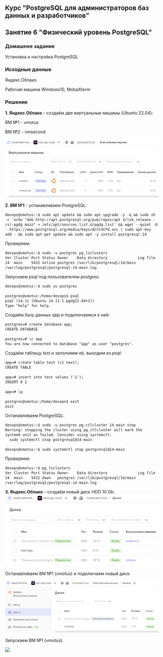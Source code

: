 ## Курс "PostgreSQL для администраторов баз данных и разработчиков"

## Занятие 6 "Физический уровень PostgreSQL"

### Домашнее задание
Установка и настройка PostgreSQL

### Исходные данные

Яндекс.Облако

Рабочая машина Windows10, MobaXterm


### Решение

**1. Яндекс.Облако** - создаём две виртуальные машины (Ubuntu 22.04):

ВМ №1 - vmotus

ВМ №2 - vmsecond

![yc-vm2.png](https://raw.githubusercontent.com/KstatyStudio/OTUS_PostgreSQL/be2963fe0968e0e493fc82eadfc41fba6575a43d/yc-vm2.png)


**2. ВМ №1** - устанавливаем PostgreSQL:
```
devops@vmotus:~$ sudo apt update && sudo apt upgrade -y -q && sudo sh -c 'echo "deb http://apt.postgresql.org/pub/repos/apt $(lsb_release -cs)-pgdg main" > /etc/apt/sources.list.d/pgdg.list' && wget --quiet -O - https://www.postgresql.org/media/keys/ACCC4CF8.asc | sudo apt-key add - && sudo apt-get update && sudo apt -y install postgresql-14
```

Проверяем:
```
devops@vmotus:~$ sudo -u postgres pg_lsclusters
Ver Cluster Port Status Owner    Data directory              Log file
14  main    5432 online postgres /var/lib/postgresql/14/main /var/log/postgresql/postgresql-14-main.log
```

Запускаем _psql_ под пользователем _postgres_:
```
devops@vmotus:~$ sudo su postgres

postgres@vmotus:/home/devops$ psql
psql (14.11 (Ubuntu 14.11-1.pgdg22.04+1))
Type "help" for help.
```

Создаём базу данных _app_ и подключаемся к ней:
```
postgres=# create database app;
CREATE DATABASE

postgres=# \c app
You are now connected to database "app" as user "postgres".
```

Создаём таблицу _test_ и заполняем её, выходим из _psql_:
```
app=# create table test (c1 text);
CREATE TABLE

app=# insert into test values ('1');
INSERT 0 1

app=# \q

postgres@vmotus:/home/devops$ exit
exit
```

Останавливаем PostgreSQL:
```
devops@vmotus:~$ sudo -u postgres pg_ctlcluster 14 main stop
Warning: stopping the cluster using pg_ctlcluster will mark the systemd unit as failed. Consider using systemctl:
  sudo systemctl stop postgresql@14-main

devops@vmotus:~$ sudo systemctl stop postgresql@14-main
```

Проверяем:
```
devops@vmotus:~$ pg_lsclusters
Ver Cluster Port Status Owner    Data directory              Log file
14  main    5432 down   postgres /var/lib/postgresql/14/main /var/log/postgresql/postgresql-14-main.log
```

**3. Яндекс.Облако** - создаём новый диск HDD 10 Gb:
![yc-hdd.png](https://raw.githubusercontent.com/KstatyStudio/OTUS_PostgreSQL/268b8bbc03ce84bc19458d5cd27d7b68b7c5118f/yc-hdd.png)

Останавливаем ВМ №1 (_vmotus_) и подключаем новый диск:

![yc-hdd-vm.png](https://raw.githubusercontent.com/KstatyStudio/OTUS_PostgreSQL/268b8bbc03ce84bc19458d5cd27d7b68b7c5118f/yc-hdd-vm.png)

Запускаем ВМ №1 (_vmotus_).










<code><img height="30" src="https://cdn.jsdelivr.net/npm/simple-icons@3.13.0/icons/postgresql.svg"></code>

